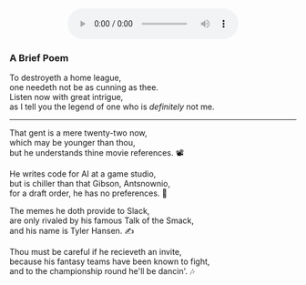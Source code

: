 <div align="center">
  <audio
    controls id="myaudio"
    src="https://static1.squarespace.com/static/59dcec2112abd985b7417cbd/t/5ee8a7ef7507a723fc30e3b6/1592305677949/Tavern+Loop+One+-+320bit.mp3/original/Tavern+Loop+One+-+320bit.mp3">
    This browser does not support the audio element that should be here for some DOPE music. Do better, 'ducers! 
  </audio>
</div>

### A Brief Poem

To destroyeth a home league, <br>
one needeth not be as cunning as thee. <br>
Listen now with great intrigue, <br>
as I tell you the legend of one who is _definitely_ not me.

--- 

That gent is a mere twenty-two now, <br>
which may be younger than thou, <br>
but he understands thine movie references. &#128253;


He writes code for AI at a game studio, <br>
but is chiller than that Gibson, Antsnownio, <br>
for a draft order, he has no preferences. &#127847;

The memes he doth provide to Slack, <br>
are only rivaled by his famous Talk of the Smack, <br>
and his name is Tyler Hansen. &#9997;

Thou must be careful if he recieveth an invite, <br>
because his fantasy teams have been known to fight, <br>
and to the championship round he'll be dancin'. &#127926;
